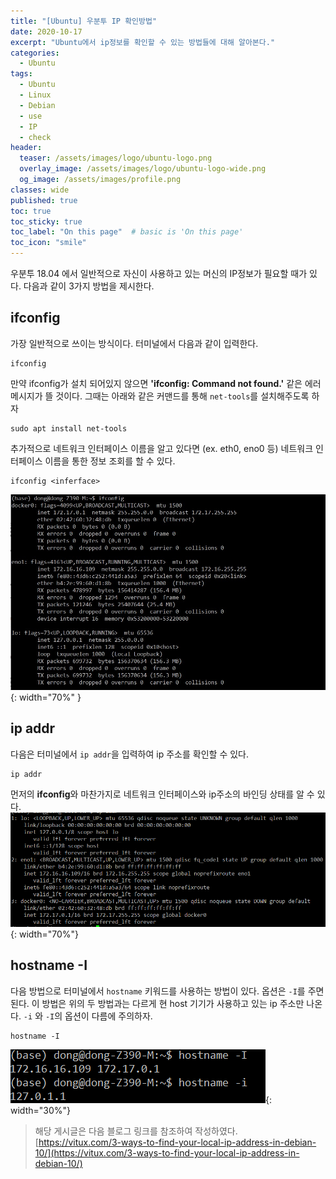 ```yaml
---
title: "[Ubuntu] 우분투 IP 확인방법"
date: 2020-10-17
excerpt: "Ubuntu에서 ip정보를 확인할 수 있는 방법들에 대해 알아본다."
categories:
  - Ubuntu
tags:
  - Ubuntu
  - Linux
  - Debian
  - use
  - IP
  - check
header:
  teaser: /assets/images/logo/ubuntu-logo.png
  overlay_image: /assets/images/logo/ubuntu-logo-wide.png
  og_image: /assets/images/profile.png
classes: wide
published: true
toc: true
toc_sticky: true
toc_label: "On this page"  # basic is 'On this page'
toc_icon: "smile"
---
```

우분투 18.04 에서 일반적으로 자신이 사용하고 있는 머신의 IP정보가 필요할 때가 있다. 다음과 같이 3가지 방법을 제시한다.

## ifconfig
가장 일반적으로 쓰이는 방식이다. 터미널에서 다음과 같이 입력한다.
```
ifconfig
```
만약 ifconfig가 설치 되어있지 않으면 **'ifconfig: Command not found.'** 같은 에러 메시지가 뜰 것이다. 그때는 아래와 같은 커맨드를 통해 `net-tools`를 설치해주도록 하자
```
sudo apt install net-tools
```
추가적으로 네트워크 인터페이스 이름을 알고 있다면 (ex. eth0, eno0 등) 네트워크 인터페이스 이름을 통한 정보 조회를 할 수 있다.
```
ifconfig <inferface>
```
![](/assets/images/ubuntu-ip-check/ifconfig.png){: width="70%" }

## ip addr
다음은 터미널에서 `ip addr`을 입력하여 ip 주소를 확인할 수 있다.
```
ip addr
```
먼저의 **ifconfig**와 마찬가지로 네트워크 인터페이스와 ip주소의 바인딩 상태를 알 수 있다.
![](/assets/images/ubuntu-ip-check/ipaddr.png){: width="70%"}


## hostname -I
다음 방법으로 터미널에서 `hostname` 키워드를 사용하는 방법이 있다. 옵션은 `-I`를 주면된다. 이 방법은 위의 두 방법과는 다르게 현 host 기기가 사용하고 있는 ip 주소만 나온다. `-i` 와 `-I`의 옵션이 다름에 주의하자.
```
hostname -I
```
![](/assets/images/ubuntu-ip-check/hostname.png){: width="30%"}



> 해당 게시글은 다음 블로그 링크를 참조하여 작성하였다.  
>[https://vitux.com/3-ways-to-find-your-local-ip-address-in-debian-10/](https://vitux.com/3-ways-to-find-your-local-ip-address-in-debian-10/)
